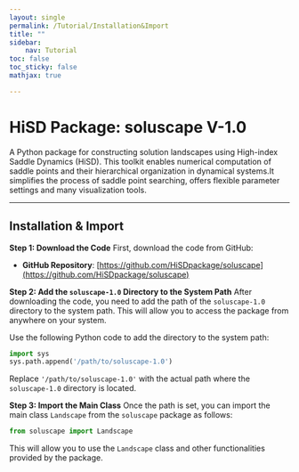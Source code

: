 ```yaml
---
layout: single
permalink: /Tutorial/Installation&Import
title: ""
sidebar:
    nav: Tutorial
toc: false
toc_sticky: false
mathjax: true

---
```

# HiSD Package: soluscape V-1.0
<!--
*        Version:  1.0.0
*        Created:  2024-12-25
*        Last Modified:  2025-03-13
*
*         Author:  Yuyang LIU <liuyuyang@stu.pku.edu.cn>
*      Copyright:  Copyright (c) 2024-2025, Lei ZHANG, Yuyang LIU. All rights reserved.
-->
      
      
A Python package for constructing solution landscapes using High-index Saddle Dynamics (HiSD). This toolkit enables numerical computation of saddle points and their hierarchical organization in dynamical systems.It simplifies the process of saddle point searching, offers flexible parameter settings and many visualization tools.

---    

## Installation & Import

**Step 1: Download the Code**
First, download the code from GitHub:
- **GitHub Repository**: [https://github.com/HiSDpackage/soluscape](https://github.com/HiSDpackage/soluscape)

**Step 2: Add the `soluscape-1.0` Directory to the System Path**
After downloading the code, you need to add the path of the `soluscape-1.0` directory to the system path. This will allow you to access the package from anywhere on your system.

Use the following Python code to add the directory to the system path:

```python
import sys
sys.path.append('/path/to/soluscape-1.0')
```

Replace `'/path/to/soluscape-1.0'` with the actual path where the `soluscape-1.0` directory is located.

**Step 3: Import the Main Class**
Once the path is set, you can import the main class `Landscape` from the `soluscape` package as follows:

```python
from soluscape import Landscape
```

This will allow you to use the `Landscape` class and other functionalities provided by the package.
